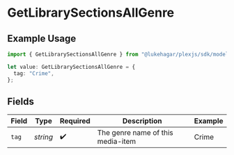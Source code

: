 # GetLibrarySectionsAllGenre

## Example Usage

```typescript
import { GetLibrarySectionsAllGenre } from "@lukehagar/plexjs/sdk/models/operations";

let value: GetLibrarySectionsAllGenre = {
  tag: "Crime",
};
```

## Fields

| Field                              | Type                               | Required                           | Description                        | Example                            |
| ---------------------------------- | ---------------------------------- | ---------------------------------- | ---------------------------------- | ---------------------------------- |
| `tag`                              | *string*                           | :heavy_check_mark:                 | The genre name of this media-item<br/> | Crime                              |